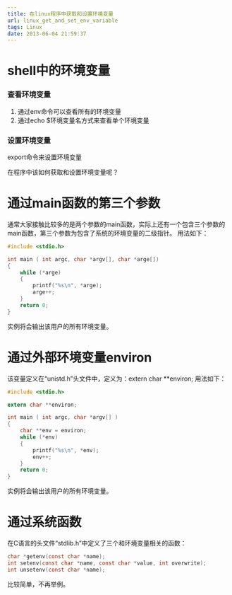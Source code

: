 ```yaml
---
title: 在linux程序中获取和设置环境变量
url: linux_get_and_set_env_variable
tags: Linux
date: 2013-06-04 21:59:37
---
```


# shell中的环境变量
### 查看环境变量
1. 通过env命令可以查看所有的环境变量
2. 通过echo $环境变量名方式来查看单个环境变量
### 设置环境变量
export命令来设置环境变量

在程序中该如何获取和设置环境变量呢？

# 通过main函数的第三个参数
通常大家接触比较多的是两个参数的main函数，实际上还有一个包含三个参数的main函数，第三个参数为包含了系统的环境变量的二级指针。
用法如下：
```c
#include <stdio.h>

int main ( int argc, char *argv[], char *arge[])
{
    while (*arge)
    {
        printf("%s\n", *arge);
        arge++;
    }
    return 0;
}
```
实例将会输出该用户的所有环境变量。

# 通过外部环境变量environ
该变量定义在“unistd.h”头文件中，定义为：extern char **environ;
用法如下：
```c
#include <stdio.h>

extern char **environ;

int main ( int argc, char *argv[] )
{
    char **env = environ;
    while (*env)
    {
        printf("%s\n", *env);
        env++;
    }
    return 0;
} 
```
实例将会输出该用户的所有环境变量。

# 通过系统函数
在C语言的头文件“stdlib.h”中定义了三个和环境变量相关的函数：
```c
char *getenv(const char *name);
int setenv(const char *name, const char *value, int overwrite);
int unsetenv(const char *name);
```
比较简单，不再举例。